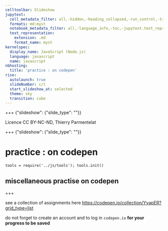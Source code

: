 ```yaml
---
celltoolbar: Slideshow
jupytext:
  cell_metadata_filter: all,-hidden,-heading_collapsed,-run_control,-trusted
  formats: md:myst
  notebook_metadata_filter: all,-language_info,-toc,-jupytext.text_representation.jupytext_version,-jupytext.text_representation.format_version
  text_representation:
    extension: .md
    format_name: myst
kernelspec:
  display_name: JavaScript (Node.js)
  language: javascript
  name: javascript
nbhosting:
  title: 'practice : on codepen'
rise:
  autolaunch: true
  slideNumber: c/t
  start_slideshow_at: selected
  theme: sky
  transition: cube
---
```


+++ {"slideshow": {"slide_type": ""}}

Licence CC BY-NC-ND, Thierry Parmentelat

+++ {"slideshow": {"slide_type": ""}}

# practice : on codepen

```{code-cell}
tools = require('../js/tools'); tools.init()
```

## miscellaneous practise on codepen

+++

see a collection of assignments here <https://codepen.io/collection/YyapER?grid_type=list>

<div class=note>

do not forget to create an account and to log in `codepen.io` **for your progress to be saved**

</div>
